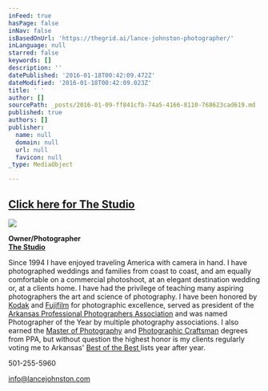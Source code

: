 ```yaml
---
inFeed: true
hasPage: false
inNav: false
isBasedOnUrl: 'https://thegrid.ai/lance-johnston-photographer/'
inLanguage: null
starred: false
keywords: []
description: ''
datePublished: '2016-01-18T00:42:09.472Z'
dateModified: '2016-01-18T00:42:09.023Z'
title: ' '
author: []
sourcePath: _posts/2016-01-09-ff841cfb-74a5-4166-8110-768623cad619.md
published: true
authors: []
publisher:
  name: null
  domain: null
  url: null
  favicon: null
_type: MediaObject

---
```

## [Click here for The Studio][0]
![](https://s3-us-west-2.amazonaws.com/the-grid-img/p/0f574068c820efbb8428e3275ee0078c6a92668f.jpg)

**Owner/Photographer**  
**[The Studio][0]**

Since 1994 I have enjoyed traveling America with camera in hand. I have photographed weddings and families from coast to coast, and am equally comfortable on a commercial photoshoot, at an elegant destination wedding or, at a clients home.  I have had the privilege of teaching many aspiring photographers the art and science of photography.  I have been honored by [Kodak][1] and [Fujifilm][2] for photographic excellence, served as president of the [Arkansas Professional Photographers Association][3] and was named Photographer of the Year by multiple photography associations.  I also earned the [Master of Photography][4] and [Photographic Craftsman][5] degrees from PPA, but without question the highest honor is my clients regularly voting me to Arkansas' [Best of the Best ][6] lists year after year.

501-255-5960

info@lancejohnston.com

[0]: https://thegrid.ai/lance-johnston-photographer/
[1]: https://thegrid.ai/links/fb8bd83f-04d4-4456-8865-5cdc0f79264b/
[2]: https://thegrid.ai/lance-johnston-photographer/fuji-masterpiece-award/
[3]: https://appa13.wildapricot.org/
[4]: https://thegrid.ai/links/master-of-photography/
[5]: https://thegrid.ai/links/c41629d4-1861-42fc-96c3-cee4588d9e63/
[6]: https://thegrid.ai/lance-johnston-photographer/6b9dda14-2e2d-4d8d-8247-e620e4ec4881/